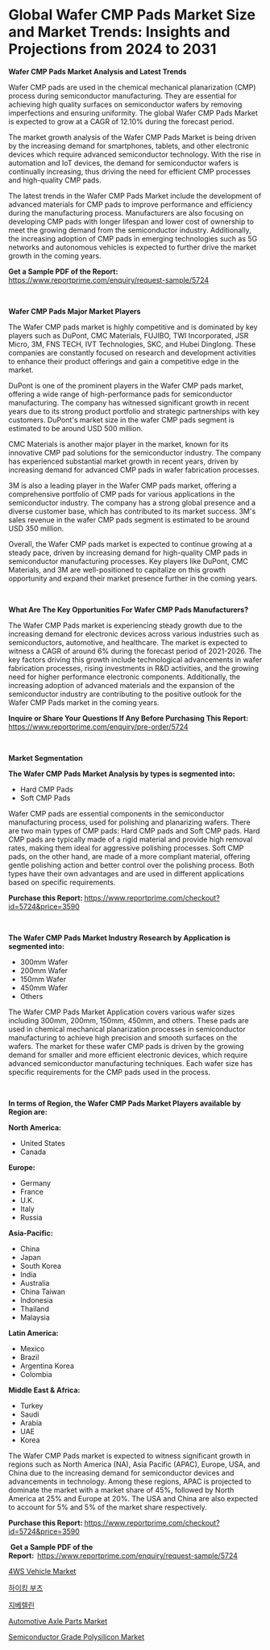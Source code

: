 <p><h1>Global Wafer CMP Pads Market Size and Market Trends: Insights and Projections from 2024 to 2031</h1></p><p><strong>Wafer CMP Pads Market Analysis and Latest Trends</strong></p>
<p><p>Wafer CMP pads are used in the chemical mechanical planarization (CMP) process during semiconductor manufacturing. They are essential for achieving high quality surfaces on semiconductor wafers by removing imperfections and ensuring uniformity. The global Wafer CMP Pads Market is expected to grow at a CAGR of 12.10% during the forecast period. </p><p>The market growth analysis of the Wafer CMP Pads Market is being driven by the increasing demand for smartphones, tablets, and other electronic devices which require advanced semiconductor technology. With the rise in automation and IoT devices, the demand for semiconductor wafers is continually increasing, thus driving the need for efficient CMP processes and high-quality CMP pads.</p><p>The latest trends in the Wafer CMP Pads Market include the development of advanced materials for CMP pads to improve performance and efficiency during the manufacturing process. Manufacturers are also focusing on developing CMP pads with longer lifespan and lower cost of ownership to meet the growing demand from the semiconductor industry. Additionally, the increasing adoption of CMP pads in emerging technologies such as 5G networks and autonomous vehicles is expected to further drive the market growth in the coming years.</p></p>
<p><strong>Get a Sample PDF of the Report:&nbsp;</strong> <a href="https://www.reportprime.com/enquiry/request-sample/5724">https://www.reportprime.com/enquiry/request-sample/5724</a></p>
<p>&nbsp;</p>
<p><strong>Wafer CMP Pads Major Market Players</strong></p>
<p><p>The Wafer CMP pads market is highly competitive and is dominated by key players such as DuPont, CMC Materials, FUJIBO, TWI Incorporated, JSR Micro, 3M, FNS TECH, IVT Technologies, SKC, and Hubei Dinglong. These companies are constantly focused on research and development activities to enhance their product offerings and gain a competitive edge in the market.</p><p>DuPont is one of the prominent players in the Wafer CMP pads market, offering a wide range of high-performance pads for semiconductor manufacturing. The company has witnessed significant growth in recent years due to its strong product portfolio and strategic partnerships with key customers. DuPont's market size in the wafer CMP pads segment is estimated to be around USD 500 million.</p><p>CMC Materials is another major player in the market, known for its innovative CMP pad solutions for the semiconductor industry. The company has experienced substantial market growth in recent years, driven by increasing demand for advanced CMP pads in wafer fabrication processes.</p><p>3M is also a leading player in the Wafer CMP pads market, offering a comprehensive portfolio of CMP pads for various applications in the semiconductor industry. The company has a strong global presence and a diverse customer base, which has contributed to its market success. 3M's sales revenue in the wafer CMP pads segment is estimated to be around USD 350 million.</p><p>Overall, the Wafer CMP pads market is expected to continue growing at a steady pace, driven by increasing demand for high-quality CMP pads in semiconductor manufacturing processes. Key players like DuPont, CMC Materials, and 3M are well-positioned to capitalize on this growth opportunity and expand their market presence further in the coming years.</p></p>
<p>&nbsp;</p>
<p><strong>What Are The Key Opportunities For Wafer CMP Pads Manufacturers?</strong></p>
<p><p>The Wafer CMP Pads market is experiencing steady growth due to the increasing demand for electronic devices across various industries such as semiconductors, automotive, and healthcare. The market is expected to witness a CAGR of around 6% during the forecast period of 2021-2026. The key factors driving this growth include technological advancements in wafer fabrication processes, rising investments in R&D activities, and the growing need for higher performance electronic components. Additionally, the increasing adoption of advanced materials and the expansion of the semiconductor industry are contributing to the positive outlook for the Wafer CMP Pads market in the coming years.</p></p>
<p><strong>Inquire or Share Your Questions If Any Before Purchasing This Report:</strong> <a href="https://www.reportprime.com/enquiry/pre-order/5724">https://www.reportprime.com/enquiry/pre-order/5724</a></p>
<p>&nbsp;</p>
<p><strong>Market Segmentation</strong></p>
<p><strong>The Wafer CMP Pads Market Analysis by types is segmented into:</strong></p>
<p><ul><li>Hard CMP Pads</li><li>Soft CMP Pads</li></ul></p>
<p><p>Wafer CMP pads are essential components in the semiconductor manufacturing process, used for polishing and planarizing wafers. There are two main types of CMP pads: Hard CMP pads and Soft CMP pads. Hard CMP pads are typically made of a rigid material and provide high removal rates, making them ideal for aggressive polishing processes. Soft CMP pads, on the other hand, are made of a more compliant material, offering gentle polishing action and better control over the polishing process. Both types have their own advantages and are used in different applications based on specific requirements.</p></p>
<p><strong>Purchase this Report:&nbsp;</strong><a href="https://www.reportprime.com/checkout?id=5724&price=3590">https://www.reportprime.com/checkout?id=5724&price=3590</a></p>
<p>&nbsp;</p>
<p><strong>The Wafer CMP Pads Market Industry Research by Application is segmented into:</strong></p>
<p><ul><li>300mm Wafer</li><li>200mm Wafer</li><li>150mm Wafer</li><li>450mm Wafer</li><li>Others</li></ul></p>
<p><p>The Wafer CMP Pads Market Application covers various wafer sizes including 300mm, 200mm, 150mm, 450mm, and others. These pads are used in chemical mechanical planarization processes in semiconductor manufacturing to achieve high precision and smooth surfaces on the wafers. The market for these wafer CMP pads is driven by the growing demand for smaller and more efficient electronic devices, which require advanced semiconductor manufacturing techniques. Each wafer size has specific requirements for the CMP pads used in the process.</p></p>
<p>&nbsp;</p>
<p><strong>In terms of Region, the Wafer CMP Pads Market Players available by Region are:</strong></p>
<p>
    <p> <strong> North America: </strong>
        <ul>
            <li>United States</li>
            <li>Canada</li>
        </ul>
        </p> 
    <p> <strong> Europe: </strong>
        <ul>
            <li>Germany</li>
            <li>France</li>
            <li>U.K.</li>
            <li>Italy</li>
            <li>Russia</li>
        </ul>
        </p> 
    <p> <strong> Asia-Pacific: </strong>
        <ul>
            <li>China</li>
            <li>Japan</li>
            <li>South Korea</li>
            <li>India</li>
            <li>Australia</li>
            <li>China Taiwan</li>
            <li>Indonesia</li>
            <li>Thailand</li>
            <li>Malaysia</li>
        </ul>
        </p> 
    <p> <strong> Latin America: </strong>
        <ul>
            <li>Mexico</li>
            <li>Brazil</li>
            <li>Argentina Korea</li>
            <li>Colombia</li>
        </ul>
        </p> 
    <p> <strong> Middle East & Africa: </strong>
        <ul>
            <li>Turkey</li>
            <li>Saudi</li>
            <li>Arabia</li>
            <li>UAE</li>
            <li>Korea</li>
        </ul>
    </p>
    </p>
<p><p>The Wafer CMP Pads market is expected to witness significant growth in regions such as North America (NA), Asia Pacific (APAC), Europe, USA, and China due to the increasing demand for semiconductor devices and advancements in technology. Among these regions, APAC is projected to dominate the market with a market share of 45%, followed by North America at 25% and Europe at 20%. The USA and China are also expected to account for 5% and 5% of the market share respectively.</p></p>
<p><strong>Purchase this Report: </strong><a href="https://www.reportprime.com/checkout?id=5724&price=3590">https://www.reportprime.com/checkout?id=5724&price=3590</a></p>
<p>&nbsp;<strong>Get a Sample PDF of the Report:&nbsp;&nbsp;</strong><a href="https://www.reportprime.com/enquiry/request-sample/5724">https://www.reportprime.com/enquiry/request-sample/5724</a></p>
<p><strong></strong></p>
<p><p><a href="https://issuu.com/reportprime-2/docs/4ws-vehicle-market-size-2030.pptx">4WS Vehicle Market</a></p><p><a href="https://medium.com/@joanacasper2001/%EB%93%B1%EC%82%B0%ED%99%94-%EC%8B%9C%EC%9E%A5-%EA%B7%9C%EB%AA%A8-%EC%8B%9C%EC%9E%A5-%EC%A0%84%EB%A7%9D-%EB%B0%8F-%EC%8B%9C%EC%9E%A5-%EC%98%88%EC%B8%A1-2024%EB%85%84%EB%B6%80%ED%84%B0-2031%EB%85%84-bea3a424da73">하이킹 부츠</a></p><p><a href="https://github.com/JonHarrtis67676y/Market-Research-Report-List-1/blob/main/526476814600.md">지베렐린</a></p><p><a href="https://issuu.com/reportprime-2/docs/automotive-axle-parts-market-size-2030.pptx">Automotive Axle Parts Market</a></p><p><a href="https://github.com/bobicer/Market-Research-Report-List-2/blob/main/semiconductor-grade-polysilicon-market.md">Semiconductor Grade Polysilicon Market</a></p></p>